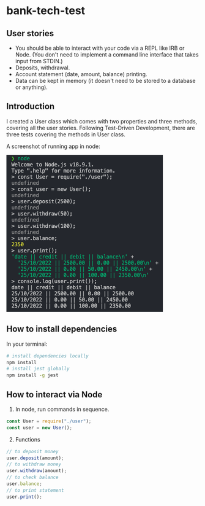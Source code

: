 # bank-tech-test
## User stories
- You should be able to interact with your code via a REPL like IRB or Node. (You don't need to implement a command line interface that takes input from STDIN.)
- Deposits, withdrawal.
- Account statement (date, amount, balance) printing.
- Data can be kept in memory (it doesn't need to be stored to a database or anything).
## Introduction
I created a User class which comes with two properties and three methods, covering all the user stories. Following Test-Driven Development, there are three tests covering the methods in User class.

A screenshot of running app in node:

![screenshot](./img/screenshot.png)
## How to install dependencies
In your terminal:
```bash
# install dependencies locally
npm install
# install jest globally
npm install -g jest
```
## How to interact via Node
1. In node, run commands in sequence.
``` Javascript
const User = require("./user");
const user = new User();
```
2. Functions
``` Javascript
// to deposit money
user.deposit(amount);
// to withdraw money
user.withdraw(amount);
// to check balance
user.balance;
// to print statement
user.print();
```


